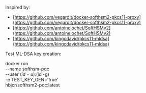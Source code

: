 Inspired by:
- [https://github.com/vegardit/docker-softhsm2-pkcs11-proxy](https://github.com/vegardit/docker-softhsm2-pkcs11-proxy)
- [https://github.com/antoinelochet/SoftHSMv2](https://github.com/antoinelochet/SoftHSMv2)
- [https://github.com/kingcdavid/pkcs11-mldsa](https://github.com/kingcdavid/pkcs11-mldsa)

Test ML-DSA key creation:

docker run \
    --name softhsm-pqc \
    --user $(id -u):$(id -g) \
    -e TEST_KEY_GEN='true' \
    hbjcr/softhsm2-pqc:latest 
